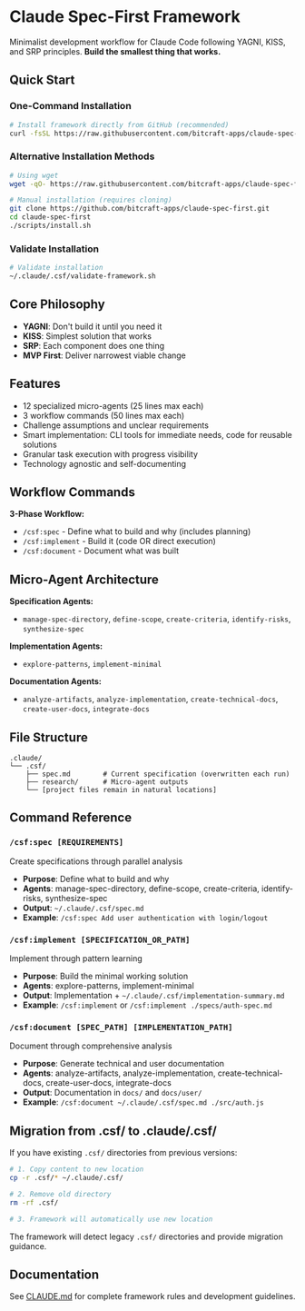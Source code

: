# Claude Spec-First Framework

Minimalist development workflow for Claude Code following YAGNI, KISS, and SRP principles. **Build the smallest thing that works.**

## Quick Start

### One-Command Installation

```bash
# Install framework directly from GitHub (recommended)
curl -fsSL https://raw.githubusercontent.com/bitcraft-apps/claude-spec-first/main/scripts/remote-install.sh | bash
```

### Alternative Installation Methods

```bash
# Using wget
wget -qO- https://raw.githubusercontent.com/bitcraft-apps/claude-spec-first/main/scripts/remote-install.sh | bash

# Manual installation (requires cloning)
git clone https://github.com/bitcraft-apps/claude-spec-first.git
cd claude-spec-first
./scripts/install.sh
```

### Validate Installation

```bash
# Validate installation
~/.claude/.csf/validate-framework.sh
```

## Core Philosophy

- **YAGNI**: Don't build it until you need it
- **KISS**: Simplest solution that works
- **SRP**: Each component does one thing
- **MVP First**: Deliver narrowest viable change

## Features

- 12 specialized micro-agents (25 lines max each)
- 3 workflow commands (50 lines max each)
- Challenge assumptions and unclear requirements
- Smart implementation: CLI tools for immediate needs, code for reusable solutions
- Granular task execution with progress visibility
- Technology agnostic and self-documenting

## Workflow Commands

**3-Phase Workflow:**
- `/csf:spec` - Define what to build and why (includes planning)
- `/csf:implement` - Build it (code OR direct execution)
- `/csf:document` - Document what was built

## Micro-Agent Architecture

**Specification Agents:**
- `manage-spec-directory`, `define-scope`, `create-criteria`, `identify-risks`, `synthesize-spec`

**Implementation Agents:**
- `explore-patterns`, `implement-minimal`

**Documentation Agents:**
- `analyze-artifacts`, `analyze-implementation`, `create-technical-docs`, `create-user-docs`, `integrate-docs`

## File Structure

```
.claude/
└── .csf/
    ├── spec.md        # Current specification (overwritten each run)
    ├── research/      # Micro-agent outputs
    └── [project files remain in natural locations]
```

## Command Reference

### `/csf:spec [REQUIREMENTS]`
Create specifications through parallel analysis
- **Purpose**: Define what to build and why
- **Agents**: manage-spec-directory, define-scope, create-criteria, identify-risks, synthesize-spec
- **Output**: `~/.claude/.csf/spec.md`
- **Example**: `/csf:spec Add user authentication with login/logout`

### `/csf:implement [SPECIFICATION_OR_PATH]`
Implement through pattern learning
- **Purpose**: Build the minimal working solution
- **Agents**: explore-patterns, implement-minimal
- **Output**: Implementation + `~/.claude/.csf/implementation-summary.md`
- **Example**: `/csf:implement` or `/csf:implement ./specs/auth-spec.md`

### `/csf:document [SPEC_PATH] [IMPLEMENTATION_PATH]`
Document through comprehensive analysis
- **Purpose**: Generate technical and user documentation
- **Agents**: analyze-artifacts, analyze-implementation, create-technical-docs, create-user-docs, integrate-docs
- **Output**: Documentation in `docs/` and `docs/user/`
- **Example**: `/csf:document ~/.claude/.csf/spec.md ./src/auth.js`

## Migration from .csf/ to .claude/.csf/

If you have existing `.csf/` directories from previous versions:

```bash
# 1. Copy content to new location
cp -r .csf/* ~/.claude/.csf/

# 2. Remove old directory
rm -rf .csf/

# 3. Framework will automatically use new location
```

The framework will detect legacy `.csf/` directories and provide migration guidance.

## Documentation

See [CLAUDE.md](./CLAUDE.md) for complete framework rules and development guidelines.